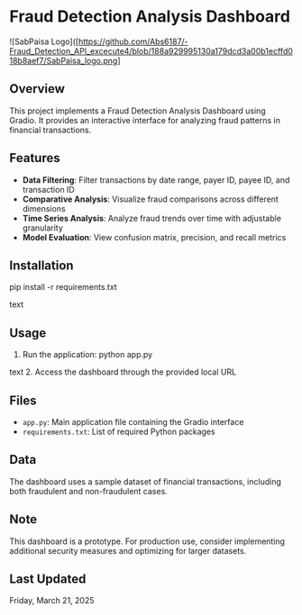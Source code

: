 # Fraud Detection Analysis Dashboard

![SabPaisa Logo]([https://github.com/Abs6187/-Fraud_Detection_API_excecute4/blob/188a929995130a179dcd3a00b1ecffd018b8aef7/SabPaisa_logo.png]

## Overview

This project implements a Fraud Detection Analysis Dashboard using Gradio. It provides an interactive interface for analyzing fraud patterns in financial transactions.

## Features

- **Data Filtering**: Filter transactions by date range, payer ID, payee ID, and transaction ID
- **Comparative Analysis**: Visualize fraud comparisons across different dimensions
- **Time Series Analysis**: Analyze fraud trends over time with adjustable granularity
- **Model Evaluation**: View confusion matrix, precision, and recall metrics

## Installation
pip install -r requirements.txt

text

## Usage

1. Run the application:
python app.py

text
2. Access the dashboard through the provided local URL

## Files

- `app.py`: Main application file containing the Gradio interface
- `requirements.txt`: List of required Python packages

## Data

The dashboard uses a sample dataset of financial transactions, including both fraudulent and non-fraudulent cases.

## Note

This dashboard is a prototype. For production use, consider implementing additional security measures and optimizing for larger datasets.

## Last Updated

Friday, March 21, 2025
